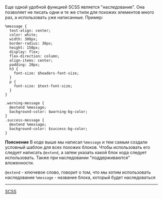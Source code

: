 Еще одной удобной функцией SCSS является "наследование". Она позволяет не писать одни и те же стили для похожих элементов много раз, а использовать уже написанные. Пример:
```
%message {
  text-align: center;
  color: white;
  width: 300px;
  border-radius: 30px;
  height: 150px;
  display: flex;
  flex-direction: column;
  align-items: center;
  padding: 20px;
  h3 {
    font-size: $headers-font-size;
  }
  p {
    font-size: $text-font-size;
  }
}

.warning-message {
  @extend %message;
  background-color: $warning-bg-color;
}
.success-message {
  @extend %message;
  background-color: $success-bg-color;
}
```

**Пояснение**
В коде выше мы написал `%message` и тем самым создали условный шаблон для всех похожих блоков. Чтобы использовать его следует написать `@extend`, а затем указать какой блок кода следует использовать. Также при наследовании "поддерживаются" вложенности.

`@extend` - ключевое слово, говорит о том, что мы хотим использовать наследование
`%message` - название блока, который будет наследоваться

---
[SCSS](SCSS)